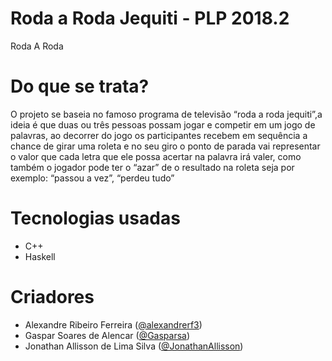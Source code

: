 # Roda a Roda Jequiti - PLP 2018.2
Roda A Roda

# Do que se trata?
O projeto se baseia no famoso programa de televisão “roda a roda jequiti”,a ideia é que duas ou três pessoas possam jogar e competir em um jogo de palavras, ao decorrer do jogo os participantes recebem em sequência a chance de girar uma roleta e no seu giro o ponto de parada vai representar o valor que cada letra que ele possa acertar na palavra irá valer, como também o jogador pode ter o “azar” de o resultado na roleta seja por exemplo: “passou a vez”, “perdeu tudo”

# Tecnologias usadas
 - C++
 - Haskell

# Criadores
- Alexandre Ribeiro Ferreira ([@alexandrerf3](https://github.com/alexandrerf3))
- Gaspar Soares de Alencar ([@Gasparsa](https://github.com/Gasparsa))
- Jonathan Allisson de Lima Silva ([@JonathanAllisson](https://github.com/JonathanAllisson))

